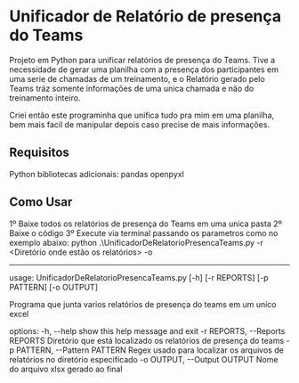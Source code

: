 # Unificador de Relatório de presença do Teams

Projeto em Python para unificar relatórios de presença do Teams.
Tive a necessidade de gerar uma planilha com a presença dos participantes em uma serie de chamadas de um treinamento,
e o Relatório gerado pelo Teams tráz somente informações de uma unica chamada e não do treinamento inteiro.

Criei então este programinha que unifica tudo pra mim em uma planilha, bem mais facil de manipular depois caso precise de mais informações.

## Requisitos
Python
bibliotecas adicionais:
  pandas
  openpyxl

## Como Usar
1º Baixe todos os relatórios de presença do Teams em uma unica pasta
2º Baixe o código
3º Execute via terminal passando os parametros como no exemplo abaixo:
  python .\UnificadorDeRelatorioPresencaTeams.py -r <Diretório onde estão os relatórios> -o <Nome do arquivo xlsx gerado ao final>

---------

usage: UnificadorDeRelatorioPresencaTeams.py [-h] [-r REPORTS] [-p PATTERN] [-o OUTPUT]

Programa que junta varios relatórios de presença do teams em um unico excel

options:
  -h, --help            show this help message and exit
  -r REPORTS, --Reports REPORTS
                        Diretório que está localizado os relatórios de presença do teams
  -p PATTERN, --Pattern PATTERN
                        Regex usado para localizar os arquivos de relatórios no diretório
                        especificado
  -o OUTPUT, --Output OUTPUT
                        Nome do arquivo xlsx gerado ao final
